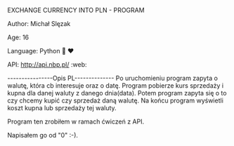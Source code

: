 EXCHANGE CURRENCY INTO PLN - PROGRAM

Author: Michał Slęzak

Age: 16

Language: Python :snake: :heart:

API: http://api.nbp.pl/ :web:

----------------Opis PL--------------
Po uruchomieniu program zapyta o walutę, która cb interesuje oraz o datę. Program pobierze kurs sprzedaży i kupna dla danej waluty z danego dnia(data). Potem program zapyta się o to czy chcemy kupić czy sprzedaż daną walutę. Na końcu program wyświetli koszt kupna lub sprzedaży tej waluty.


Program ten zrobiłem w ramach ćwiczeń z API.


Napisałem go od "0" :-).
